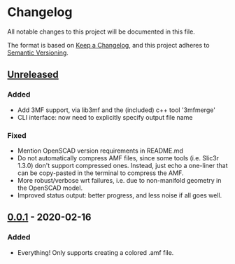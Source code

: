 # Changelog
All notable changes to this project will be documented in this file.

The format is based on [Keep a Changelog](https://keepachangelog.com/en/1.0.0/),
and this project adheres to [Semantic Versioning](https://semver.org/spec/v2.0.0.html).

## [Unreleased]
### Added
- Add 3MF support, via lib3mf and the (included) c++ tool '3mfmerge'
- CLI interface: now need to explicitly specify output file name
### Fixed
- Mention OpenSCAD version requirements in README.md
- Do not automatically compress AMF files, since some tools (i.e. Slic3r 1.3.0) don't support compressed ones.
  Instead, just echo a one-liner that can be copy-pasted in the terminal to compress the AMF.
- More robust/verbose wrt failures, i.e. due to non-manifold geometry in the OpenSCAD model.
- Improved status output: better progress, and less noise if all goes well.

## [0.0.1] - 2020-02-16
### Added
- Everything! Only supports creating a colored .amf file.

[Unreleased]: https://github.com/jschobben/colorscad/compare/v0.0.1...HEAD
[0.0.1]: https://github.com/jschobben/colorscad/releases/tag/v0.0.1
